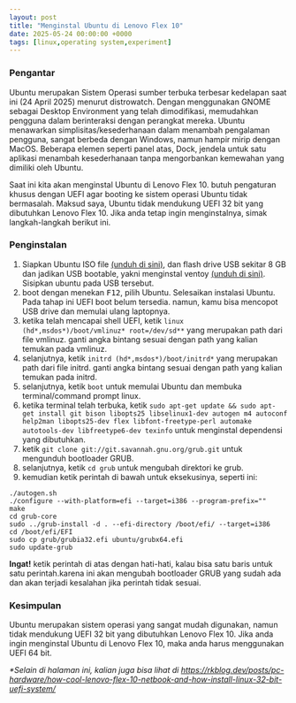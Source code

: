 ```yaml
---
layout: post
title: "Menginstal Ubuntu di Lenovo Flex 10"
date: 2025-05-24 00:00:00 +0000
tags: [linux,operating system,experiment]
---
```


### Pengantar

Ubuntu merupakan Sistem Operasi sumber terbuka terbesar kedelapan saat ini (24 April 2025) menurut distrowatch. Dengan menggunakan GNOME sebagai Desktop Environment yang telah dimodifikasi, memudahkan pengguna dalam berinteraksi dengan perangkat mereka. Ubuntu menawarkan simplisitas/kesederhanaan dalam menambah pengalaman pengguna, sangat berbeda dengan Windows, namun hampir mirip dengan MacOS. Beberapa elemen seperti panel atas, Dock, jendela untuk satu aplikasi menambah kesederhanaan tanpa mengorbankan kemewahan yang dimiliki oleh Ubuntu.

Saat ini kita akan menginstal Ubuntu di Lenovo Flex 10. butuh pengaturan khusus dengan UEFI agar booting ke sistem operasi Ubuntu tidak bermasalah. Maksud saya, Ubuntu tidak mendukung UEFI 32 bit yang dibutuhkan Lenovo Flex 10. Jika anda tetap ingin menginstalnya, simak langkah-langkah berikut ini.

### Penginstalan

1. Siapkan Ubuntu ISO file [(unduh di sini)](https://ubuntu.com/download/desktop), dan flash drive USB sekitar 8 GB dan jadikan USB bootable, yakni menginstal ventoy [(unduh di sini)](https://www.ventoy.net/en/download.html). Sisipkan ubuntu pada USB tersebut.
2. boot dengan menekan <kbd>F12</kbd>, pilih Ubuntu. Selesaikan instalasi Ubuntu. Pada tahap ini UEFI boot belum tersedia. namun, kamu bisa mencopot USB drive dan memulai ulang laptopnya.
3. ketika telah mencapai shell UEFI, ketik ```linux (hd*,msdos*)/boot/vmlinuz* root=/dev/sd**``` yang merupakan path dari file vmlinuz. ganti angka bintang sesuai dengan path yang kalian temukan pada vmlinuz.
4. selanjutnya, ketik ```initrd (hd*,msdos*)/boot/initrd*``` yang merupakan path dari file initrd. ganti angka bintang sesuai dengan path yang kalian temukan pada initrd.
5. selanjutnya, ketik ```boot``` untuk memulai Ubuntu dan membuka terminal/command prompt linux.
6. ketika terminal telah terbuka, ketik ```sudo apt-get update && sudo apt-get install git bison libopts25 libselinux1-dev autogen m4 autoconf help2man libopts25-dev flex libfont-freetype-perl automake autotools-dev libfreetype6-dev texinfo``` untuk menginstal dependensi yang dibutuhkan.
7. ketik ```git clone git://git.savannah.gnu.org/grub.git``` untuk mengunduh bootloader GRUB.
8. selanjutnya, ketik ```cd grub``` untuk mengubah direktori ke grub.
9. kemudian ketik perintah di bawah untuk eksekusinya, seperti ini:
```shell
./autogen.sh
./configure --with-platform=efi --target=i386 --program-prefix=""
make
cd grub-core
sudo ../grub-install -d . --efi-directory /boot/efi/ --target=i386
cd /boot/efi/EFI
sudo cp grub/grubia32.efi ubuntu/grubx64.efi
sudo update-grub
```
<b>Ingat!</b> ketik perintah di atas dengan hati-hati, kalau bisa satu baris untuk satu perintah.karena ini akan mengubah bootloader GRUB yang sudah ada dan akan terjadi kesalahan jika perintah tidak sesuai.

### Kesimpulan

Ubuntu merupakan sistem operasi yang sangat mudah digunakan, namun tidak mendukung UEFI 32 bit yang dibutuhkan Lenovo Flex 10. Jika anda ingin menginstal Ubuntu di Lenovo Flex 10, maka anda harus menggunakan UEFI 64 bit.

<i>*Selain di halaman ini, kalian juga bisa lihat di https://rkblog.dev/posts/pc-hardware/how-cool-lenovo-flex-10-netbook-and-how-install-linux-32-bit-uefi-system/</i>